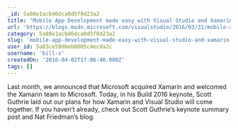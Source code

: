 ```yaml
---
_id: 5a88e1acbd6dca0d5f0d23a2
title: "Mobile App Development made easy with Visual Studio and Xamarin"
url: 'https://blogs.msdn.microsoft.com/visualstudio/2016/03/31/mobile-app-development-made-easy-with-visual-studio-and-xamarin/'
category: 5a88e1acbd6dca0d5f0d23a2
slug: 'mobile-app-development-made-easy-with-visual-studio-and-xamarin'
user_id: 5a83ce59d6eb0005c4ecda2c
username: 'bill-s'
createdOn: '2016-04-02T17:06:40.000Z'
tags: []
---
```


Last month, we announced that Microsoft acquired Xamarin and welcomed the Xamarin team to Microsoft. Today, in his Build 2016 keynote, Scott Guthrie laid out our plans for how Xamarin and Visual Studio will come together. If you haven’t already, check out Scott Guthrie’s keynote summary post and Nat Friedman’s blog.
